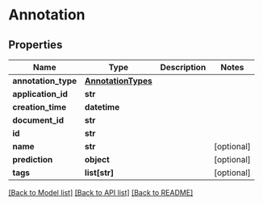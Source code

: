 # Annotation

## Properties
Name | Type | Description | Notes
------------ | ------------- | ------------- | -------------
**annotation_type** | [**AnnotationTypes**](AnnotationTypes.md) |  | 
**application_id** | **str** |  | 
**creation_time** | **datetime** |  | 
**document_id** | **str** |  | 
**id** | **str** |  | 
**name** | **str** |  | [optional] 
**prediction** | **object** |  | [optional] 
**tags** | **list[str]** |  | [optional] 

[[Back to Model list]](../README.md#documentation-for-models) [[Back to API list]](../README.md#documentation-for-api-endpoints) [[Back to README]](../README.md)


